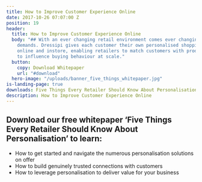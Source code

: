 ```yaml
---
title: How to Improve Customer Experience Online
date: 2017-10-26 07:07:00 Z
position: 19
header:
  title: How to Improve Customer Experience Online
  body: "## With an ever changing retail environment comes ever changing customer
    demands. Dressipi gives each customer their own personalised shopping experience
    online and instore, enabling retailers to match customers with products and experiences
    to influence buying behaviour at scale."
  button:
    copy: Download Whitepaper
    url: "#download"
  hero-image: "/uploads/banner_five_things_whitepaper.jpg"
is-landing-page: true
downloads: Five Things Every Retailer Should Know About Personalisation Whitepaper
description: How to Improve Customer Experience Online
---
```


## Download our free whitepaper ‘Five Things Every Retailer Should Know About Personalisation’ to learn:

* How to get started and navigate the numerous personalisation solutions on offer
* How to build genuinely trusted connections with customers
* How to leverage personalisation to deliver value for your business
